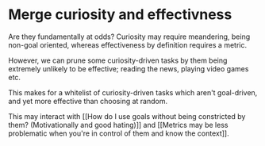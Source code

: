 # Merge curiosity and effectivness
Are they fundamentally at odds? Curiosity may require meandering, being non-goal oriented, whereas effectiveness by definition requires a metric.

However, we can prune some curiosity-driven tasks by them being extremely unlikely to be effective; reading the news, playing video games etc.

This makes for a whitelist of curiosity-driven tasks which aren't goal-driven, and yet more effective than choosing at random.

This may interact with [[How do I use goals without being constricted by them? (Motivationally and good hating)]] and [[Metrics may be less problematic when you're in control of them and know the context]].

<!-- #Life -->

<!-- {BearID:BD1994A6-8926-48E6-BAD0-E27973F56E2F-15756-000013040E48D940} -->
